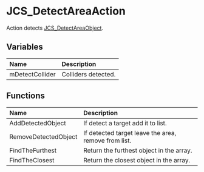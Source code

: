 # JCS_DetectAreaAction

Action detects [JCS_DetectAreaObject](?page=Actions_sl_JCS_DetectAreaObject).

## Variables

| Name            | Description         |
|:----------------|:--------------------|
| mDetectCollider | Colliders detected. |

## Functions

| Name                 | Description                                          |
|:---------------------|:-----------------------------------------------------|
| AddDetectedObject    | If detect a target add it to list.                   |
| RemoveDetectedObject | If detected target leave the area, remove from list. |
| FindTheFurthest      | Return the furthest object in the array.             |
| FindTheClosest       | Return the closest object in the array.              |
